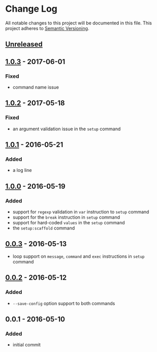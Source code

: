 # Change Log
All notable changes to this project will be documented in this file.
This project adheres to [Semantic Versioning](http://semver.org/).

## [Unreleased][unreleased]

## [1.0.3] - 2017-06-01
### Fixed
- command name issue

## [1.0.2] - 2017-05-18
### Fixed
- an argument validation issue in the `setup` command

## [1.0.1] - 2016-05-21
### Added
- a log line

## [1.0.0] - 2016-05-19
### Added
- support for `regexp` validation in `var` instruction to `setup` command
- support for the `break` instruction in `setup` command
- support for hard-coded `values` in the `setup` command
- the `setup:scaffold` command

## [0.0.3] - 2016-05-13
- loop support on `message`, `command` and `exec` instructions in `setup` command

## [0.0.2] - 2016-05-12
### Added
- `--save-config` option support to both commands

## 0.0.1 - 2016-05-10
### Added
- initial commit

[unreleased]: https://github.com/lucatume/codeception-setup-local/compare/1.0.3...HEAD
[1.0.3]: https://github.com/lucatume/codeception-setup-local/compare/1.0.3...1.0.3
[1.0.2]: https://github.com/lucatume/codeception-setup-local/compare/1.0.2...1.0.1
[1.0.1]: https://github.com/lucatume/codeception-setup-local/compare/1.0.1...1.0.0
[1.0.0]: https://github.com/lucatume/codeception-setup-local/compare/1.0.0...0.0.3
[0.0.3]: https://github.com/lucatume/codeception-setup-local/compare/0.0.3...0.0.2
[0.0.2]: https://github.com/lucatume/codeception-setup-local/compare/0.0.2...0.0.1
